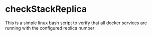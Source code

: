 # checkStackReplica
This is a simple linux bash script to verify that all docker services are running with the configured replica number
